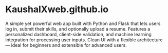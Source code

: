# KaushalXweb.github.io
A simple yet powerful web app built with Python and Flask that lets users log in, submit their skills, and optionally upload a resume. Features a personalized dashboard, client-side validation, and machine learning integration for processing user inputs. Clean UI with a flexible architecture — ideal for beginners and extensible for advanced users.
